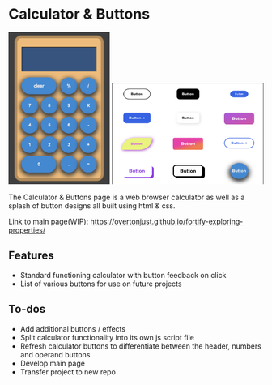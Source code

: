 # Calculator & Buttons


<img src='./images/calculatorv1.png' width='200px' height='300px'>
<img src='./images/buttons.png' width='300px' height='200px'>

The Calculator & Buttons page is a web browser calculator as well as a splash of button designs all built using html & css.

Link to main page(WIP):
https://overtonjust.github.io/fortify-exploring-properties/

## Features
  - Standard functioning calculator with button feedback on click
  - List of various buttons for use on future projects

## To-dos
 - Add additional buttons / effects
 - Split calculator functionality into its own js script file
 - Refresh calculator buttons to differentiate between the header, numbers and operand buttons
 - Develop main page 
 - Transfer project to new repo
